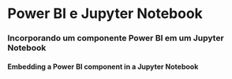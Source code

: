 # **Power BI e Jupyter Notebook**

### Incorporando um componente Power BI em um Jupyter Notebook
#### Embedding a Power BI component in a Jupyter Notebook

